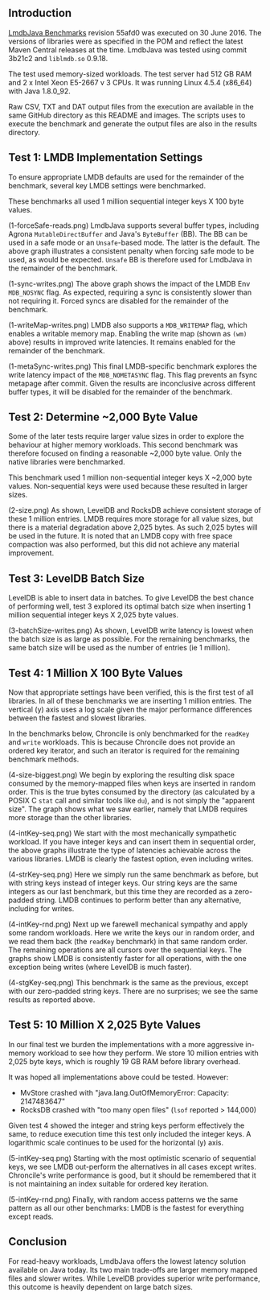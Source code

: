 ## Introduction
[LmdbJava Benchmarks](https://github.com/lmdbjava/benchmarks) revision 55afd0
was executed on 30 June 2016. The versions of libraries were as specified in
the POM and reflect the latest Maven Central releases at the time. LmdbJava
was tested using commit 3b21c2 and `liblmdb.so` 0.9.18.

The test used memory-sized workloads. The test server had 512 GB RAM and 2 x
Intel Xeon E5-2667 v 3 CPUs. It was running Linux 4.5.4 (x86_64) with Java
1.8.0_92.

Raw CSV, TXT and DAT output files from the execution are available in the
same GitHub directory as this README and images. The scripts uses to execute
the benchmark and generate the output files are also in the results directory.

## Test 1: LMDB Implementation Settings
To ensure appropriate LMDB defaults are used for the remainder of the benchmark,
several key LMDB settings were benchmarked.

These benchmarks all used 1 million sequential integer keys X 100 byte values.

(1-forceSafe-reads.png)
LmdbJava supports several buffer types, including Agrona `MutableDirectBuffer`
and Java's `ByteBuffer` (BB). The BB can be used in a safe mode or an
`Unsafe`-based mode. The latter is the default. The above graph illustrates a
consistent penalty when forcing safe mode to be used, as would be expected.
`Unsafe` BB is therefore used for LmdbJava in the remainder of the benchmark.

(1-sync-writes.png)
The above graph shows the impact of the LMDB Env `MDB_NOSYNC` flag. As expected,
requiring a sync is consistently slower than not requiring it. Forced syncs are
disabled for the remainder of the benchmark.

(1-writeMap-writes.png)
LMDB also supports a `MDB_WRITEMAP` flag, which enables a writable memory map.
Enabling the write map (shown as `(wm)` above) results in improved write
latencies. It remains enabled for the remainder of the benchmark.

(1-metaSync-writes.png)
This final LMDB-specific benchmark explores the write latency impact of the
`MDB_NOMETASYNC` flag. This flag prevents an fsync metapage after commit. Given
the results are inconclusive across different buffer types, it will be disabled
for the remainder of the benchmark.

## Test 2: Determine ~2,000 Byte Value
Some of the later tests require larger value sizes in order to explore the
behaviour at higher memory workloads. This second benchmark was therefore
focused on finding a reasonable ~2,000 byte value. Only the native libraries
were benchmarked.

This benchmark used 1 million non-sequential integer keys X ~2,000 byte values.
Non-sequential keys were used because these resulted in larger sizes.

(2-size.png)
As shown, LevelDB and RocksDB achieve consistent storage of these 1 million
entries. LMDB requires more storage for all value sizes, but there is a material
degradation above 2,025 bytes. As such 2,025 bytes will be used in the future.
It is noted that an LMDB copy with free space compaction was also performed, but
this did not achieve any material improvement.

## Test 3: LevelDB Batch Size
LevelDB is able to insert data in batches. To give LevelDB the best chance of
performing well, test 3 explored its optimal batch size when inserting 1 million
sequential integer keys X 2,025 byte values.

(3-batchSize-writes.png)
As shown, LevelDB write latency is lowest when the batch size is as large as
possible. For the remaining benchmarks, the same batch size will be used as the
number of entries (ie 1 million).

## Test 4: 1 Million X 100 Byte Values
Now that appropriate settings have been verified, this is the first test of all
libraries. In all of these benchmarks we are inserting 1 million entries. The
vertical (y) axis uses a log scale given the major performance differences
between the fastest and slowest libraries.

In the benchmarks below, Chroncile is only benchmarked for the `readKey` and
`write` workloads. This is because Chroncile does not provide an ordered key
iterator, and such an iterator is required for the remaining benchmark methods.

(4-size-biggest.png)
We begin by exploring the resulting disk space consumed by the memory-mapped
files when keys are inserted in random order. This is the true bytes consumed by
the directory (as calculated by a POSIX C `stat` call and similar tools like
`du`), and is not simply the "apparent size". The graph shows what we saw
earlier, namely that LMDB requires more storage than the other libraries.

(4-intKey-seq.png)
We start with the most mechanically sympathetic workload. If you have integer
keys and can insert them in sequential order, the above graphs illustrate the
type of latencies achievable across the various libraries. LMDB is clearly the
fastest option, even including writes.

(4-strKey-seq.png)
Here we simply run the same benchmark as before, but with string keys instead
of integer keys. Our string keys are the same integers as our last benchmark,
but this time they are recorded as a zero-padded string. LMDB continues to
perform better than any alternative, including for writes.

(4-intKey-rnd.png)
Next up we farewell mechanical sympathy and apply some random workloads. Here
we write the keys our in random order, and we read them back (the `readKey`
benchmark) in that same random order. The remaining operations are all cursors
over the sequential keys. The graphs show LMDB is consistently faster for all
operations, with the one exception being writes (where LevelDB is much faster).

(4-stgKey-seq.png)
This benchmark is the same as the previous, except with our zero-padded string
keys. There are no surprises; we see the same results as reported above.

## Test 5: 10 Million X 2,025 Byte Values
In our final test we burden the implementations with a more aggressive in-memory
workload to see how they perform. We store 10 million entries with 2,025 byte
keys, which is roughly 19 GB RAM before library overhead.

It was hoped all implementations above could be tested. However:

* MvStore crashed with "java.lang.OutOfMemoryError: Capacity: 2147483647"
* RocksDB crashed with "too many open files" (`lsof` reported > 144,000)

Given test 4 showed the integer and string keys perform effectively the same,
to reduce execution time this test only included the integer keys. A logarithmic
scale continues to be used for the horizontal (y) axis.

(5-intKey-seq.png)
Starting with the most optimistic scenario of sequential keys, we see LMDB
out-perform the alternatives in all cases except writes. Chroncile's write
performance is good, but it should be remembered that it is not maintaining an
index suitable for ordered key iteration.

(5-intKey-rnd.png)
Finally, with random access patterns we the same pattern as all our other
benchmarks: LMDB is the fastest for everything except reads.

## Conclusion
For read-heavy workloads, LmdbJava offers the lowest latency solution available
on Java today. Its two main trade-offs are larger memory mapped files and slower
writes. While LevelDB provides superior write performance, this outcome is
heavily dependent on large batch sizes.